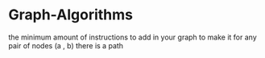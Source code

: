 # Graph-Algorithms
the minimum amount of instructions to add in your graph to make it for any pair of nodes (a , b) there is a path
